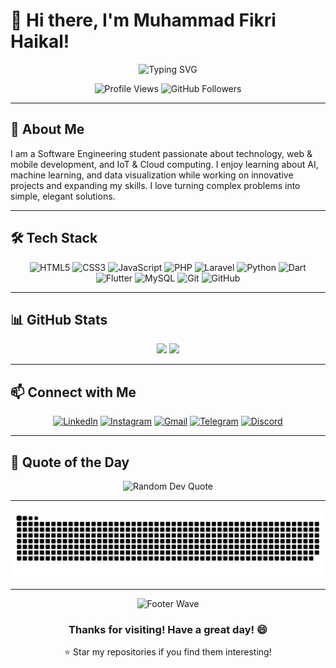 # 👋 Hi there, I'm Muhammad Fikri Haikal!

<div align="center">
  <img src="https://readme-typing-svg.herokuapp.com?font=Fira+Code&size=30&duration=3000&pause=1000&color=36BCF7&center=true&vCenter=true&width=600&lines=Welcome+to+my+GitHub+Profile!;Software+Engineering+Student;Web+%26+Mobile+Developer;IoT+%26+Cloud+Enthusiast" alt="Typing SVG" />
</div>

<p align="center">
  <img src="https://komarev.com/ghpvc/?username=fikrihaikal17&label=Profile%20views&color=0e75b6&style=flat" alt="Profile Views" />
  <img src="https://img.shields.io/github/followers/fikrihaikal17?label=Followers&style=social" alt="GitHub Followers" />
</p>

---

## 🚀 About Me

I am a Software Engineering student passionate about technology, web & mobile development, and IoT & Cloud computing. I enjoy learning about AI, machine learning, and data visualization while working on innovative projects and expanding my skills. I love turning complex problems into simple, elegant solutions.

---

## 🛠️ Tech Stack

<div align="center">

![HTML5](https://img.shields.io/badge/HTML5-E34F26?style=flat-square&logo=html5&logoColor=white)
![CSS3](https://img.shields.io/badge/CSS3-1572B6?style=flat-square&logo=css3&logoColor=white)
![JavaScript](https://img.shields.io/badge/JavaScript-F7DF1E?style=flat-square&logo=javascript&logoColor=black)
![PHP](https://img.shields.io/badge/PHP-777BB4?style=flat-square&logo=php&logoColor=white)
![Laravel](https://img.shields.io/badge/Laravel-FF2D20?style=flat-square&logo=laravel&logoColor=white)
![Python](https://img.shields.io/badge/Python-3776AB?style=flat-square&logo=python&logoColor=white)
![Dart](https://img.shields.io/badge/Dart-0175C2?style=flat-square&logo=dart&logoColor=white)
![Flutter](https://img.shields.io/badge/Flutter-02569B?style=flat-square&logo=flutter&logoColor=white)
![MySQL](https://img.shields.io/badge/MySQL-4479A1?style=flat-square&logo=mysql&logoColor=white)
![Git](https://img.shields.io/badge/Git-F05032?style=flat-square&logo=git&logoColor=white)
![GitHub](https://img.shields.io/badge/GitHub-181717?style=flat-square&logo=github&logoColor=white)

</div>

---

## 📊 GitHub Stats

<div align="center">
  <img height="150em" src="https://github-readme-stats.vercel.app/api?username=fikrihaikal17&show_icons=true&theme=tokyonight&include_all_commits=true&count_private=true"/>
  <img height="150em" src="https://github-readme-stats.vercel.app/api/top-langs/?username=fikrihaikal17&layout=compact&langs_count=6&theme=tokyonight"/>
</div>

---

## 📫 Connect with Me

<div align="center">

[![LinkedIn](https://img.shields.io/badge/LinkedIn-0077B5?style=for-the-badge&logo=linkedin&logoColor=white)](https://www.linkedin.com/in/fikriihaikall)
[![Instagram](https://img.shields.io/badge/Instagram-E4405F?style=for-the-badge&logo=instagram&logoColor=white)](https://www.instagram.com/fikrii_haikalll17/)
[![Gmail](https://img.shields.io/badge/Gmail-D14836?style=for-the-badge&logo=gmail&logoColor=white)](mailto:fikrihaikal170308@gmail.com)
[![Telegram](https://img.shields.io/badge/Telegram-2CA5E0?style=for-the-badge&logo=telegram&logoColor=white)](https://t.me/+6281246995873)
[![Discord](https://img.shields.io/badge/Discord-7289DA?style=for-the-badge&logo=discord&logoColor=white)](https://discord.gg/7zNW98HY)

</div>

---

## 💭 Quote of the Day

<div align="center">
  <img src="https://quotes-github-readme.vercel.app/api?type=horizontal&theme=tokyonight&width=800&height=150" alt="Random Dev Quote" />
</div>

---

<picture align="center">
  <source
    media="(prefers-color-scheme: dark)"
    srcset="https://raw.githubusercontent.com/platane/snk/output/github-contribution-grid-snake-dark.svg"
  />
  <source
    media="(prefers-color-scheme: light)"
    srcset="https://raw.githubusercontent.com/platane/snk/output/github-contribution-grid-snake.svg"
  />
  <img
    alt="github contribution grid snake animation"
    src="https://raw.githubusercontent.com/platane/snk/output/github-contribution-grid-snake.svg"
  />
</picture>

---

<div align="center">
  <img src="https://capsule-render.vercel.app/api?type=waving&color=gradient&height=100&section=footer" alt="Footer Wave" />
</div>

<div align="center">
  <h3>Thanks for visiting! Have a great day! 😄</h3>
  <p>⭐ Star my repositories if you find them interesting!</p>
</div>
